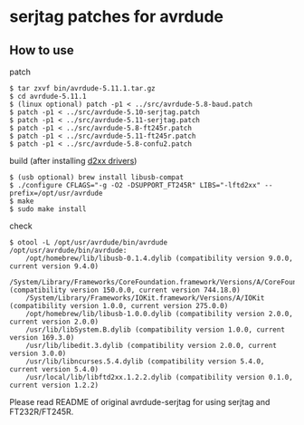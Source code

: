 
serjtag patches for avrdude
===========================

How to use
----------

patch

    $ tar zxvf bin/avrdude-5.11.1.tar.gz
    $ cd avrdude-5.11.1
    $ (linux optional) patch -p1 < ../src/avrdude-5.8-baud.patch
    $ patch -p1 < ../src/avrdude-5.10-serjtag.patch
    $ patch -p1 < ../src/avrdude-5.11-serjtag.patch
    $ patch -p1 < ../src/avrdude-5.8-ft245r.patch
    $ patch -p1 < ../src/avrdude-5.11-ft245r.patch
    $ patch -p1 < ../src/avrdude-5.8-confu2.patch

build (after installing [d2xx drivers](http://www.ftdichip.com/Drivers/D2XX.htm))


    $ (usb optional) brew install libusb-compat
    $ ./configure CFLAGS="-g -O2 -DSUPPORT_FT245R" LIBS="-lftd2xx" --prefix=/opt/usr/avrdude
    $ make
    $ sudo make install

check

    $ otool -L /opt/usr/avrdude/bin/avrdude
    /opt/usr/avrdude/bin/avrdude:
        /opt/homebrew/lib/libusb-0.1.4.dylib (compatibility version 9.0.0, current version 9.4.0)
        /System/Library/Frameworks/CoreFoundation.framework/Versions/A/CoreFoundation (compatibility version 150.0.0, current version 744.18.0)
        /System/Library/Frameworks/IOKit.framework/Versions/A/IOKit (compatibility version 1.0.0, current version 275.0.0)
        /opt/homebrew/lib/libusb-1.0.0.dylib (compatibility version 2.0.0, current version 2.0.0)
        /usr/lib/libSystem.B.dylib (compatibility version 1.0.0, current version 169.3.0)
        /usr/lib/libedit.3.dylib (compatibility version 2.0.0, current version 3.0.0)
        /usr/lib/libncurses.5.4.dylib (compatibility version 5.4.0, current version 5.4.0)
        /usr/local/lib/libftd2xx.1.2.2.dylib (compatibility version 0.1.0, current version 1.2.2)

Please read README of original avrdude-serjtag for using serjtag and FT232R/FT245R.

